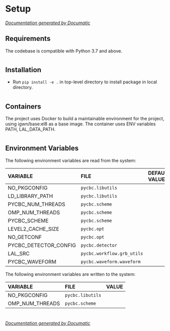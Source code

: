 # Setup

[_Documentation generated by Documatic_](https://www.documatic.com)

<!---Documatic-section-Requirements-start--->
## Requirements

The codebase is compatible with Python 3.7 and above.

# #
<!---Documatic-section-Requirements-end--->

<!---Documatic-section-Installation-start--->
## Installation

* Run `pip install -e .` in top-level directory to
install package in local directory.

# #
<!---Documatic-section-Installation-end--->

<!---Documatic-section-Containers-start--->
## Containers

The project uses Docker to build a maintainable environment for the project, using igwn/base:el8 as a base image. The container uses ENV variables PATH, LAL_DATA_PATH.

# #
<!---Documatic-section-Containers-end--->

<!---Documatic-section-Environment Variables-start--->
## Environment Variables

<!---Documatic-block-env_vars-start--->
The following environment variables are read from the system:

<!---Documatic-block-env_reads-start--->
|VARIABLE|FILE|DEFAULT VALUE|
|:---|:---|:---|
|NO_PKGCONFIG|`pycbc.libutils`||
|LD_LIBRARY_PATH|`pycbc.libutils`||
|PYCBC_NUM_THREADS|`pycbc.scheme`||
|OMP_NUM_THREADS|`pycbc.scheme`||
|PYCBC_SCHEME|`pycbc.scheme`||
|LEVEL2_CACHE_SIZE|`pycbc.opt`||
|NO_GETCONF|`pycbc.opt`||
|PYCBC_DETECTOR_CONFIG|`pycbc.detector`||
|LAL_SRC|`pycbc.workflow.grb_utils`||
|PYCBC_WAVEFORM|`pycbc.waveform.waveform`||
<!---Documatic-block-env_reads-end--->

The following environment variables are written to the system:

<!---Documatic-block-env_writes-start--->
|VARIABLE|FILE|VALUE|
|:---|:---|:---|
|NO_PKGCONFIG|`pycbc.libutils`||
|OMP_NUM_THREADS|`pycbc.scheme`||
<!---Documatic-block-env_writes-end--->
<!---Documatic-block-env_vars-end--->

# #
<!---Documatic-section-Environment Variables-end--->

[_Documentation generated by Documatic_](https://www.documatic.com)